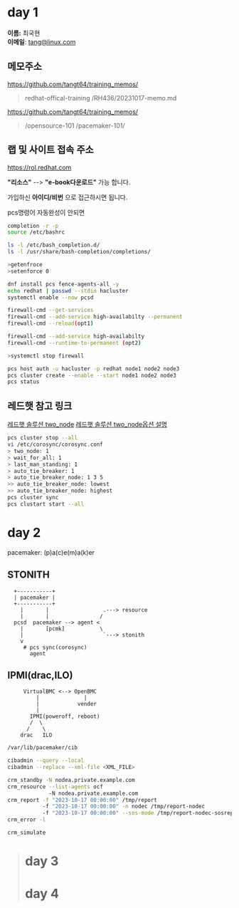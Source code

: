 # day 1

__이름:__ 최국현<br/>
__이메일__: tang@linux.com<br/>


메모주소
---
https://github.com/tangt64/training_memos/
>redhat-offical-training
>/RH436/20231017-memo.md

https://github.com/tangt64/training_memos/
>/opensource-101
>/pacemaker-101/

랩 및 사이트 접속 주소
---
https://rol.redhat.com

__"리소스"__ --> __"e-book다운로드"__ 가능 합니다.

가입하신 __아이디/비번__ 으로 접근하시면 됩니다.


pcs명령어 자동완성이 안되면

```bash
completion -r -p
source /etc/bashrc

ls -l /etc/bash_completion.d/
ls -l /usr/share/bash-completion/completions/
```


```bash
>getenfroce 
>setenforce 0

dnf install pcs fence-agents-all -y 
echo redhat | passwd --stdin hacluster 
systemctl enable --now pcsd 

firewall-cmd --get-services
firewall-cmd --add-service high-availabilty --permanent
firewall-cmd --reload(opt1)

firewall-cmd --add-service high-availabilty
firewall-cmd --runtime-to-permanent (opt2)

>systemctl stop firewall 

pcs host auth -u hacluster -p redhat node1 node2 node3
pcs cluster create --enable --start node1 node2 node3
pcs status
```

레드햇 참고 링크
---
[레드햇 솔루션 two_node](https://access.redhat.com/solutions/1294873)
[레드햇 솔루션 two_node옵션 설명](https://access.redhat.com/solutions/1293543)

```bash
pcs cluster stop --all
vi /etc/corosync/corosync.conf
> two_node: 1
> wait_for_all: 1
> last_man_standing: 1
> auto_tie_breaker: 1
> auto_tie_breaker_node: 1 3 5
>> auto_tie_breaker_node: lowest
>> auto_tie_breaker_node: highest
pcs cluster sync
pcs clustart start --all
```

# day 2

pacemaker: (p)a(c)e(m)a(k)er

STONITH
---
```
  +-----------+
  | pacemaker |
  +-----------+
    |       |                 .---> resource
    |       |                /
  pcsd  pacemaker --> agent <
    |       [pcmk]           \
    |                         `---> stonith
    v
     # pcs sync(corosync)
       agent
```

IPMI(drac,ILO)
---
```
     VirtualBMC <--> OpenBMC
         |              |
         |            vender
         |
       IPMI(poweroff, reboot)
       /  \
      /    \
    drac   ILO
```



```bash
/var/lib/pacemaker/cib

cibadmin --query --local
cibadmin --replace --xml-file <XML_FILE>

crm_standby -N nodea.private.example.com
crm_resource --list-agents ocf
             -N nodea.private.example.com
crm_report -f "2023-10-17 00:00:00" /tmp/report
           -f "2023-10-17 00:00:00" -n nodec /tmp/report-nodec
           -f "2023-10-17 00:00:00" --sos-mode /tmp/report-nodec-sosreport
crm_error -l

crm_simulate
```

># day 3
>
># day 4